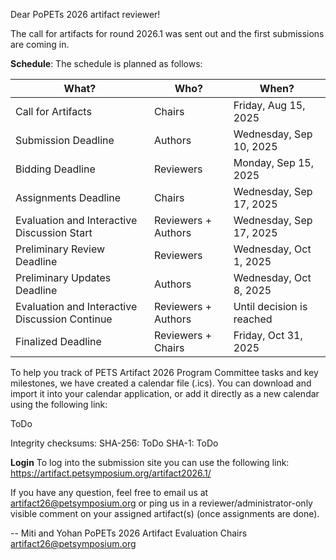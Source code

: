 Dear PoPETs 2026 artifact reviewer!

The call for artifacts for round 2026.1 was sent out and the first submissions
are coming in.

**Schedule**: The schedule is planned as follows:

| What?                                          | Who?                | When?                     |
| ---------------------------------------------- | ------------------- | ------------------------- |
| Call for Artifacts                             | Chairs              | Friday, Aug 15, 2025      |
| Submission Deadline                            | Authors             | Wednesday, Sep 10, 2025   |
| Bidding Deadline                               | Reviewers           | Monday, Sep 15, 2025      |
| Assignments Deadline                           | Chairs              | Wednesday, Sep 17, 2025   |
| Evaluation and Interactive Discussion Start    | Reviewers + Authors | Wednesday, Sep 17, 2025   |
| Preliminary Review Deadline                    | Reviewers           | Wednesday, Oct 1, 2025    |
| Preliminary Updates Deadline                   | Authors             | Wednesday, Oct 8, 2025    |
| Evaluation and Interactive Discussion Continue | Reviewers + Authors | Until decision is reached |
| Finalized Deadline                             | Reviewers + Chairs  | Friday, Oct 31, 2025      |

To help you track of PETS Artifact 2026 Program Committee tasks and key
milestones, we have created a calendar file (.ics). You can download and import
it into your calendar application, or add it directly as a new calendar using
the following link:

ToDo

Integrity checksums:
SHA-256: ToDo
SHA-1: ToDo

**Login** To log into the submission site you can use the following link:
https://artifact.petsymposium.org/artifact2026.1/

If you have any question, feel free to email us at artifact26@petsymposium.org
or ping us in a reviewer/administrator-only visible comment on your assigned
artifact(s) (once assignments are done).

--
Miti and Yohan
PoPETs 2026 Artifact Evaluation Chairs
artifact26@petsymposium.org

